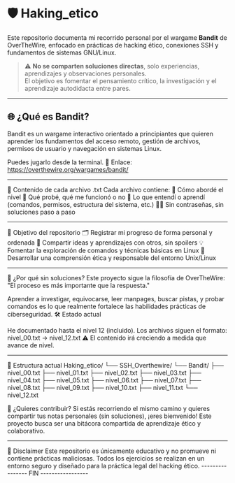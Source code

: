 # 🛡️ Haking_etico

Este repositorio documenta mi recorrido personal por el wargame **Bandit** de OverTheWire, enfocado en prácticas de hacking ético, conexiones SSH y fundamentos de sistemas GNU/Linux.  

> ⚠️ **No se comparten soluciones directas**, solo experiencias, aprendizajes y observaciones personales.  
> El objetivo es fomentar el pensamiento crítico, la investigación y el aprendizaje autodidacta entre pares.

---

## 🌐 ¿Qué es Bandit?

Bandit es un wargame interactivo orientado a principiantes que quieren aprender los fundamentos del acceso remoto, gestión de archivos, permisos de usuario y navegación en sistemas Linux.

Puedes jugarlo desde la terminal.
🔗 Enlace: https://overthewire.org/wargames/bandit/

---

📁 Contenido de cada archivo .txt
Cada archivo contiene:
    🧭 Cómo abordé el nivel
    🧪 Qué probé, qué me funcionó o no
    💭 Lo que entendí o aprendí (comandos, permisos, estructura del sistema, etc.)
    🙅‍♂️ Sin contraseñas, sin soluciones paso a paso

---

🎯 Objetivo del repositorio
    🗂️ Registrar mi progreso de forma personal y ordenada
    🤝 Compartir ideas y aprendizajes con otros, sin spoilers
    💡 Fomentar la exploración de comandos y técnicas básicas en Linux
    🧠 Desarrollar una comprensión ética y responsable del entorno Unix/Linux

---

🧠 ¿Por qué sin soluciones?
Este proyecto sigue la filosofía de OverTheWire:
    "El proceso es más importante que la respuesta."

Aprender a investigar, equivocarse, leer manpages, buscar pistas, y probar comandos es lo que realmente fortalece las habilidades prácticas de ciberseguridad.
🛠️ Estado actual

He documentado hasta el nivel 12 (incluido).
Los archivos siguen el formato: nivel_00.txt → nivel_12.txt
⚠️ El contenido irá creciendo a medida que avance de nivel.

---

📂 Estructura actual
Haking_etico/
└── SSH_Overthewire/
    └── Bandit/
        ├── nivel_00.txt
        ├── nivel_01.txt
        ├── nivel_02.txt
        ├── nivel_03.txt
        ├── nivel_04.txt
        ├── nivel_05.txt
        ├── nivel_06.txt
        ├── nivel_07.txt
        ├── nivel_08.txt
        ├── nivel_09.txt
        ├── nivel_10.txt
        ├── nivel_11.txt
        └── nivel_12.txt

  🤝 ¿Quieres contribuir?
Si estás recorriendo el mismo camino y quieres compartir tus notas personales (sin soluciones), ¡eres bienvenido!
Este proyecto busca ser una bitácora compartida de aprendizaje ético y colaborativo.

---

🔐 Disclaimer
Este repositorio es únicamente educativo y no promueve ni contiene prácticas maliciosas.
Todos los ejercicios se realizan en un entorno seguro y diseñado para la práctica legal del hacking ético.
                                           ---------------- FIN -----------------
